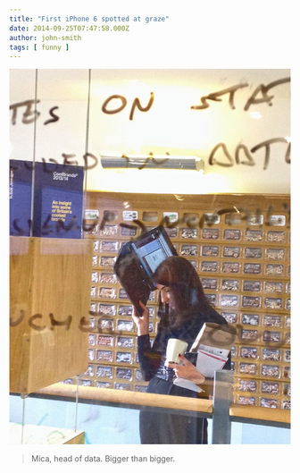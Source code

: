 ```yaml
---
title: "First iPhone 6 spotted at graze"
date: 2014-09-25T07:47:58.000Z
author: john-smith
tags: [ funny ]
---
```


![Mica, head of data](/content/images/2014/Sep/Mica.jpg)
>Mica, head of  data. Bigger than bigger.
